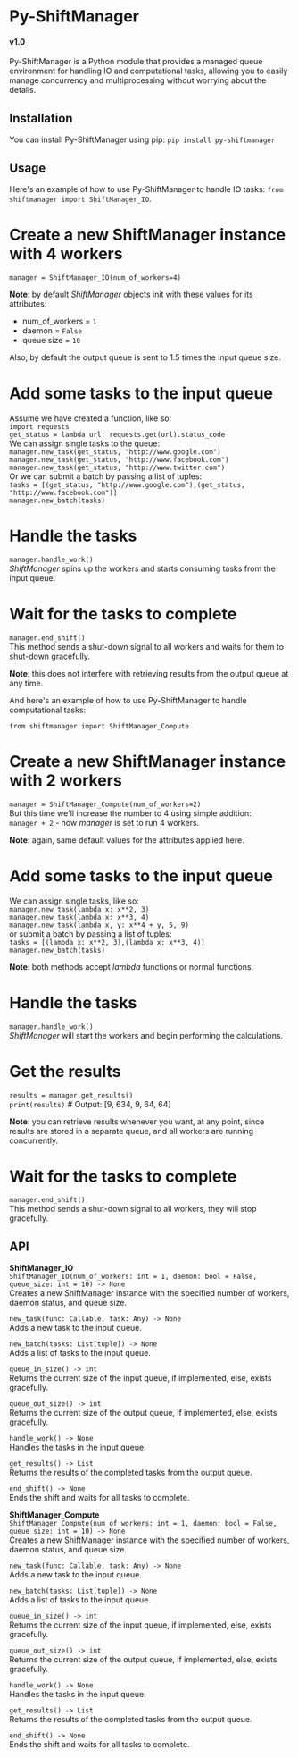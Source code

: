 # Py-ShiftManager
#### v1.0

Py-ShiftManager is a Python module that provides a managed queue environment for handling IO and computational tasks, allowing you to easily manage concurrency and multiprocessing without worrying about the details.

## Installation
You can install Py-ShiftManager using pip:
`pip install py-shiftmanager`

## Usage
Here's an example of how to use Py-ShiftManager to handle IO tasks:
`from shiftmanager import ShiftManager_IO`.

# Create a new ShiftManager instance with 4 workers
`manager = ShiftManager_IO(num_of_workers=4)`  

**Note**: by default *ShiftManager* objects init with these values for its attributes:
* num_of_workers = `1`
* daemon = `False`
* queue size = `10`    

Also, by default the output queue is sent to 1.5 times the input queue size.
  
# Add some tasks to the input queue
Assume we have created a function, like so:  
`import requests`  
`get_status = lambda url: requests.get(url).status_code`  
We can assign single tasks to the queue:  
`manager.new_task(get_status, "http://www.google.com")`  
`manager.new_task(get_status, "http://www.facebook.com")`  
`manager.new_task(get_status, "http://www.twitter.com")`   
Or we can submit a batch by passing a list of tuples:  
`tasks = [(get_status, "http://www.google.com"),(get_status, "http://www.facebook.com")]`  
`manager.new_batch(tasks)`

# Handle the tasks
`manager.handle_work()`  
*ShiftManager* spins up the workers and starts consuming tasks from the input queue.

# Wait for the tasks to complete
`manager.end_shift()`  
This method sends a shut-down signal to all workers and waits for them to shut-down gracefully.

**Note**: this does not interfere with retrieving results from the output queue at any time.
  

And here's an example of how to use Py-ShiftManager to handle computational tasks:

`from shiftmanager import ShiftManager_Compute`  

# Create a new ShiftManager instance with 2 workers
`manager = ShiftManager_Compute(num_of_workers=2)`  
But this time we'll increase the number to 4 using simple addition:  
`manager + 2` - now *manager* is set to run 4 workers.

**Note**: again, same default values for the attributes applied here.

# Add some tasks to the input queue
We can assign single tasks, like so:  
`manager.new_task(lambda x: x**2, 3)`  
`manager.new_task(lambda x: x**3, 4)`  
`manager.new_task(lambda x, y: x**4 + y, 5, 9)`  
or submit a batch by passing a list of tuples:  
`tasks = [(lambda x: x**2, 3),(lambda x: x**3, 4)]`
`manager.new_batch(tasks)`

**Note**: both methods accept *lambda* functions or normal functions.

# Handle the tasks
`manager.handle_work()`  
*ShiftManager* will start the workers and begin performing the calculations.

# Get the results
`results = manager.get_results()`  
`print(results)` # Output: [9, 634, 9, 64, 64]

**Note**: you can retrieve results whenever you want, at any point, since results are stored in a separate queue, and all workers are running concurrently.

# Wait for the tasks to complete
`manager.end_shift()`  
This method sends a shut-down signal to all workers, they will stop gracefully.

## API

**ShiftManager_IO**  
`ShiftManager_IO(num_of_workers: int = 1, daemon: bool = False, queue_size: int = 10) -> None`  
Creates a new ShiftManager instance with the specified number of workers, daemon status, and queue size.

`new_task(func: Callable, task: Any) -> None`  
Adds a new task to the input queue.

`new_batch(tasks: List[tuple]) -> None`  
Adds a list of tasks to the input queue.

`queue_in_size() -> int`  
Returns the current size of the input queue, if implemented, else, exists gracefully.

`queue_out_size() -> int`  
Returns the current size of the output queue, if implemented, else, exists gracefully.

`handle_work() -> None`  
Handles the tasks in the input queue.

`get_results() -> List`  
Returns the results of the completed tasks from the output queue.

`end_shift() -> None`  
Ends the shift and waits for all tasks to complete.

**ShiftManager_Compute**  
`ShiftManager_Compute(num_of_workers: int = 1, daemon: bool = False, queue_size: int = 10) -> None`  
Creates a new ShiftManager instance with the specified number of workers, daemon status, and queue size.

`new_task(func: Callable, task: Any) -> None`  
Adds a new task to the input queue.

`new_batch(tasks: List[tuple]) -> None`  
Adds a list of tasks to the input queue.

`queue_in_size() -> int`  
Returns the current size of the input queue, if implemented, else, exists gracefully.

`queue_out_size() -> int`  
Returns the current size of the output queue, if implemented, else, exists gracefully.

`handle_work() -> None`  
Handles the tasks in the input queue.

`get_results() -> List`  
Returns the results of the completed tasks from the output queue.

`end_shift() -> None`  
Ends the shift and waits for all tasks to complete.
